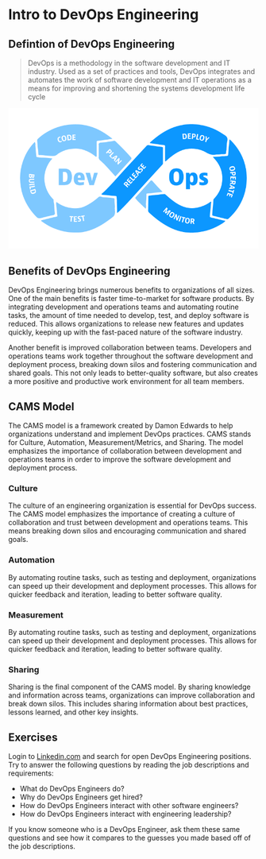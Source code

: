 # Intro to DevOps Engineering

## Defintion of DevOps Engineering

> DevOps is a methodology in the software development and IT industry. Used as a set of practices and tools, DevOps integrates and automates the work of software development and IT operations as a means for improving and shortening the systems development life cycle

![DevOps Infinity Logo](assets/devops.png)

## Benefits of DevOps Engineering

DevOps Engineering brings numerous benefits to organizations of all sizes. One of the main benefits is faster time-to-market for software products. By integrating development and operations teams and automating routine tasks, the amount of time needed to develop, test, and deploy software is reduced. This allows organizations to release new features and updates quickly, keeping up with the fast-paced nature of the software industry.

Another benefit is improved collaboration between teams. Developers and operations teams work together throughout the software development and deployment process, breaking down silos and fostering communication and shared goals. This not only leads to better-quality software, but also creates a more positive and productive work environment for all team members.


## CAMS Model

The CAMS model is a framework created by Damon Edwards to help organizations understand and implement DevOps practices. CAMS stands for Culture, Automation, Measurement/Metrics, and Sharing. The model emphasizes the importance of collaboration between development and operations teams in order to improve the software development and deployment process.

### Culture
The culture of an engineering organization is essential for DevOps success. The CAMS model emphasizes the importance of creating a culture of collaboration and trust between development and operations teams. This means breaking down silos and encouraging communication and shared goals.

### Automation
By automating routine tasks, such as testing and deployment, organizations can speed up their development and deployment processes. This allows for quicker feedback and iteration, leading to better software quality.

### Measurement
By automating routine tasks, such as testing and deployment, organizations can speed up their development and deployment processes. This allows for quicker feedback and iteration, leading to better software quality.

### Sharing
Sharing is the final component of the CAMS model. By sharing knowledge and information across teams, organizations can improve collaboration and break down silos. This includes sharing information about best practices, lessons learned, and other key insights.

## Exercises
Login to [Linkedin.com](http://linkedin.com) and search for open DevOps Engineering positions. Try to answer the following questions by reading the job descriptions and requirements:

- What do DevOps Engineers do?
- Why do DevOps Engineers get hired?
- How do DevOps Engineers interact with other software engineers?
- How do DevOps Engineers interact with engineering leadership?

If you know someone who is a DevOps Engineer, ask them these same questions and see how it compares to the guesses you made based off of the job descriptions.
